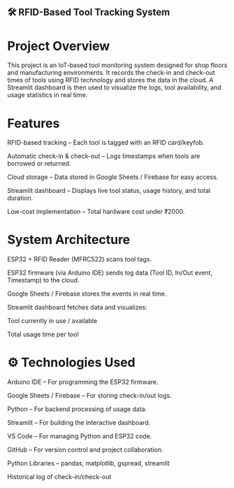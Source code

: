 ## 🛠️ RFID-Based Tool Tracking System
# Project Overview

This project is an IoT-based tool monitoring system designed for shop floors and manufacturing environments.
It records the check-in and check-out times of tools using RFID technology and stores the data in the cloud.
A Streamlit dashboard is then used to visualize the logs, tool availability, and usage statistics in real time.

# Features

 RFID-based tracking – Each tool is tagged with an RFID card/keyfob.

 Automatic check-in & check-out – Logs timestamps when tools are borrowed or returned.

 Cloud storage – Data stored in Google Sheets / Firebase for easy access.

 Streamlit dashboard – Displays live tool status, usage history, and total duration.

 Low-cost implementation – Total hardware cost under ₹2000.

# System Architecture

ESP32 + RFID Reader (MFRC522) scans tool tags.

ESP32 firmware (via Arduino IDE) sends log data (Tool ID, In/Out event, Timestamp) to the cloud.

Google Sheets / Firebase stores the events in real time.

Streamlit dashboard fetches data and visualizes:

Tool currently in use / available

Total usage time per tool


# ⚙️ Technologies Used

Arduino IDE – For programming the ESP32 firmware.

Google Sheets / Firebase – For storing check-in/out logs.

Python – For backend processing of usage data.

Streamlit – For building the interactive dashboard.

VS Code – For managing Python and ESP32 code.

GitHub – For version control and project collaboration.

Python Libraries – pandas, matplotlib, gspread, streamlit

Historical log of check-in/check-out

